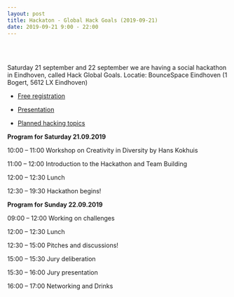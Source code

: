 ```yaml
---
layout: post
title: Hackaton - Global Hack Goals (2019-09-21)
date: 2019-09-21 9:00 - 22:00
---
```

<BR/><BR/>

Saturday 21 september and 22 september we are having a social hackathon in Eindhoven, called Hack Global Goals. Locatie: BounceSpace Eindhoven (1 Bogert, 5612 LX Eindhoven)

- [Free registration](https://www.eventbrite.nl/e/tickets-preregistration-hack-global-goals-2019-september-20-22-67282506789)

- [Presentation](https://www.madspace.nl/docs/HackGlobalGoalsPitch.pdf)

- [Planned hacking topics](https://www.madspace.nl/docs/ChallengesHGG2019.pdf)

**Program for Saturday 21.09.2019** 

10:00 – 11:00 Workshop on Creativity in Diversity by Hans Kokhuis 

11:00 – 12:00 Introduction to the Hackathon and Team Building 

12:00 – 12:30 Lunch 

12:30 – 19:30 Hackathon begins! 

**Program for Sunday 22.09.2019** 

09:00 – 12:00 Working on challenges 

12:00 – 12:30 Lunch 

12:30 – 15:00 Pitches and discussions! 

15:00 – 15:30 Jury deliberation 

15:30 – 16:00 Jury presentation 

16:00 – 17:00 Networking and Drinks    